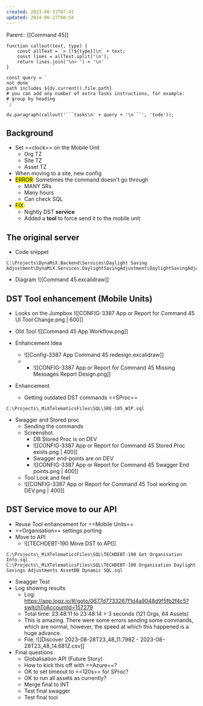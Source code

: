 ```yaml
---
created: 2023-08-31T07:41
updated: 2024-06-27T08:54
---
```


Parent:: [[Command 45]]

```dataviewjs
function callout(text, type) {
    const allText = `> [!${type}]\n` + text;
    const lines = allText.split('\n');
    return lines.join('\n> ') + '\n'
}

const query = `
not done
path includes ${dv.current().file.path}
# you can add any number of extra Tasks instructions, for example:
# group by heading
`;

dv.paragraph(callout('```tasks\n' + query + '\n```', 'todo'));
```

## Background

- Set ==clock== on the Mobile Unit
	- Org TZ
	- Site TZ
	- Asset TZ
- When moving to a site, new config
- <mark class="hltr-red">ERROR</mark>: Sometimes the command doesn't go through
	- MANY SRs
	- Many hours
	- Can check SQL
- <mark class="hltr-green">FIX</mark>:
	- Nightly DST **service**
	- Added a **tool** to force send it to the mobile unit


## The original server

- Code snippet
```file
C:\Projects\DynaMiX.Backend\Services\Daylight Saving Adjustment\DynaMiX.Services.DaylightSavingAdjustment\DaylightSavingAdjuster.cs
```
- Diagram 
![[Command 45.excalidraw]]


## DST Tool enhancement (Mobile Units)

- Looks on the Jumpbox
![[CONFIG-3387 App or Report for Command 45 UI Tool Change.png | 600]]
- Old Tool
![[Command 45 App Workflow.png]]

- Enhancement Idea
	- ![[Config-3387 App Command 45 redesign.excalidraw]]
	- 
		- ![[CONFIG-3387 App or Report for Command 45 Missing Messages Report Design.png]]

 
 - Enhancement
	 - Getting outdated DST commands ==SProc==
```file
C:\Projects\_MiXTelematicsFiles\SQL\SRE-105_WIP.sql
```
- Swagger and Stored proc
	- Sending the commands
	- Screenshot
		- DB Stored Proc is on DEV
		- ![[CONFIG-3387 App or Report for Command 45 Stored Proc exists.png | 400]]
		- Swagger end-points are on DEV
		- ![[CONFIG-3387 App or Report for Command 45 Swagger End points.png | 400]]
	- Tool Look and feel
	- ![[CONFIG-3387 App or Report for Command 45 Tool working on DEV.png | 400]]


## DST Service move to our API

- Reuse Tool enhancement for ==Mobile Units==
- ==Organisation== settings porting
- Move to API
	- ![[TECHDEBT-190 Move DST to API]]
```file
C:\Projects\_MiXTelematicsFiles\SQL\TECHDEBT-190 Get Organisation Info.sql
C:\Projects\_MiXTelematicsFiles\SQL\TECHDEBT-190 Organisation Daylight Savings Adjustments AssetDB Dynamic SQL.sql
```
- Swagger Test
- Log showing results
	- Log: https://app.logz.io/#/goto/0677d7733267f1d4a9048d9f5fb2f4c5?switchToAccountId=157279
	- Total time: 23:48:11 to 23:48:14 > 3 seconds (121 Orgs, 64 Assets)
	- This is amazing. There were some errors sending some commands, which are normal, however, the speed at which this happened is a huge advance.
	- File: ![[Discover 2023-08-28T23_48_11.798Z - 2023-08-28T23_48_14.681Z.csv]]
- Final questions
	- Globalisation API (Future Story)
	- How to kick this off with ==Azure==?
	- OK to set timeout to ==120s== for SProc?
	- OK to run all assets as currently?
	- Merge final to INT
	- Test final swagger
	- Test final tool

